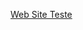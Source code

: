  <a href="https://arthurkinderman.github.io/Projeto-Android/" target = "_blank" >Web Site Teste</a>
